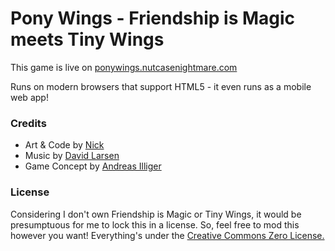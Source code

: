 Pony Wings - Friendship is Magic meets Tiny Wings
===

This game is live on [ponywings.nutcasenightmare.com](http://ponywings.nutcasenightmare.com)

Runs on modern browsers that support HTML5 - it even runs as a mobile web app!

### Credits
* Art & Code by [Nick](http://nutcasenightmare.com/)
* Music by [David Larsen](http://www.youtube.com/watch?v=s7kPPfQV1fg)
* Game Concept by [Andreas Illiger](http://www.andreasilliger.com/)

### License
Considering I don't own Friendship is Magic or Tiny Wings, it would be presumptuous for me to lock this in a license.
So, feel free to mod this however you want!
Everything's under the [Creative Commons Zero License.](http://creativecommons.org/publicdomain/zero/1.0/)
